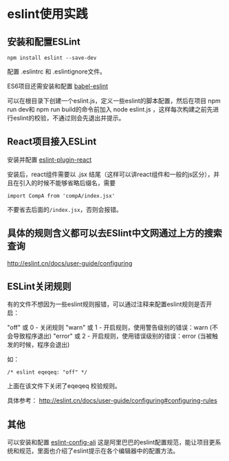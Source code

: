 # eslint使用实践

## 安装和配置ESLint



```
npm install eslint --save-dev
```

配置 .eslintrc 和 .eslintignore文件。


ES6项目还需安装和配置 [babel-eslint](https://github.com/babel/babel-eslint)

可以在根目录下创建一个eslint.js，定义一些eslint的脚本配置，然后在项目 npm run dev和 npm run build的命令前加入 node eslint.js ，这样每次构建之前先进行eslint的校验，不通过则会先退出并提示。



## React项目接入ESLint

安装并配置 [eslint-plugin-react](https://github.com/yannickcr/eslint-plugin-react)

安装后，react组件需要以 .jsx 结尾（这样可以讲react组件和一般的js区分），并且在引入的时候不能够省略后缀名，需要 



```
import CompA from 'compA/index.jsx'
```


不要省去后面的`/index.jsx`，否则会报错。

## 具体的规则含义都可以去ESlint中文网通过上方的搜索查询

http://eslint.cn/docs/user-guide/configuring


## ESLint关闭规则
有的文件不想因为一些eslint规则报错，可以通过注释来配置eslint规则是否开启：

"off" 或 0 - 关闭规则
"warn" 或 1 - 开启规则，使用警告级别的错误：warn (不会导致程序退出)
"error" 或 2 - 开启规则，使用错误级别的错误：error (当被触发的时候，程序会退出)

如：

```
/* eslint eqeqeq: "off" */
```

上面在该文件下关闭了eqeqeq 校验规则。



具体参考：
http://eslint.cn/docs/user-guide/configuring#configuring-rules

## 其他
可以安装和配置 [eslint-config-ali](https://www.npmjs.com/package/eslint-config-ali) 这是阿里巴巴的eslint配置规范，能让项目更系统和规范，里面也介绍了eslint提示在各个编辑器中的配置方法。



